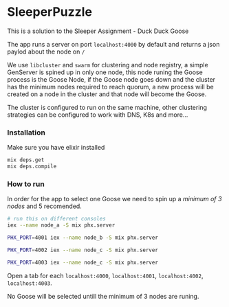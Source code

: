 # SleeperPuzzle

This is a solution to the Sleeper Assignment - Duck Duck Goose

The app runs a server on port `localhost:4000` by default and returns a json paylod about the node on `/`

We use `libcluster` and `swarm` for clustering and node registry, a simple GenServer is spined up in only one node, this node runing the Goose process is the Goose Node, if the Goose node goes down and the cluster has the minimum nodes required to reach quorum, a new process will be created on a node in the cluster and that node will become the Goose.

The cluster is configured to run on the same machine, other clustering strategies can be configured to work with DNS, K8s and more...

### Installation
Make sure you have elixir installed

```bash
mix deps.get
mix deps.compile
```

### How to run
In order for the app to select one Goose we need to spin up a *minimum of 3 nodes* and 5 recomended.
```bash
# run this on different consoles
iex --name node_a -S mix phx.server

PHX_PORT=4001 iex --name node_b -S mix phx.server

PHX_PORT=4002 iex --name node_c -S mix phx.server

PHX_PORT=4003 iex --name node_c -S mix phx.server
```

Open a tab for each `localhost:4000`, `localhost:4001`, `localhost:4002`, `localhost:4003`.

No Goose will be selected untill the minimum of 3 nodes are runing.